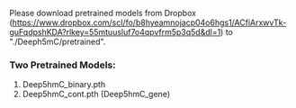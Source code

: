 Please download pretrained models from Dropbox (https://www.dropbox.com/scl/fo/b8hyeamnojacp04o6hgs1/ACfiArxwvTk-guFqdpshKDA?rlkey=55mtuusluf7o4qpvfrm5p3q5d&dl=1) to "./Deeph5mC/pretrained".
### Two Pretrained Models:

1. Deep5hmC_binary.pth
2. Deep5hmC_cont.pth (Deep5hmC_gene)
